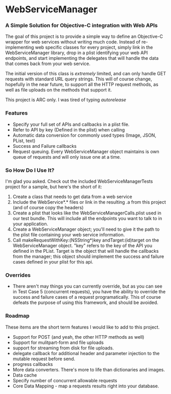 # WebServiceManager

### A Simple Solution for Objective-C integration with Web APIs

The goal of this project is to provide a simple way to define an Objective-C wrapper for web services without writing much code. Instead of re-implementing web specific classes for every project, simply link in the WebServiceManager library, drop in a plist identifying your web API endpoints, and start implementing the delegates that will handle the data that comes back from your web service. 

The initial version of this class is _extremely_ limited, and can only handle GET requests with standard URL query strings. This will of course change, hopefully in the near future, to support all the HTTP request methods, as well as file uploads on the methods that support it. 

This project is ARC only. I was tired of typing *autorelease*

### Features
* Specify your full set of APIs and callbacks in a plist file. 
* Refer to API by key (Defined in the plist) when calling
* Automatic data conversion for commonly used types (Image, JSON, PList, text)
* Success and Failure callbacks
* Request queuing. Every WebServiceManager object maintains is own queue of requests and will only issue one at a time. 

### So How Do I Use It?
I'm glad you asked. Check out the included WebServiceManagerTests project for a sample, but here's the short of it:

1. Create a class that needs to get data from a web service
2. Include the WebService*.* files or link in the resulting .a from this project (and of course copy the headers)
3. Create a plist that looks like the WebServiceManagerCalls.plist used in our test bundle. This will include all the endpoints you want to talk to in your application.
4. Create a WebServiceManager object; you'll need to give it the path to the plist file containing your web service information.
5. Call makeRequestWithKey:(NSString*)key andTarget:(id)target on the WebServiceManager object. "key" refers to the key of the API you defined in the PList. Target is the object that will handle the callbacks from the manager; this object should implement the success and failure cases defined in your plist for this api. 

### Overrides
* There aren't may things you can currently override, but as you can see in Test Case 5 (concurrent requests), you have the ability to override the success and failure cases of a request programatically. This of course defeats the purpose of using this framework, and should be avoided. 

### Roadmap
These items are the short term features I would like to add to this project. 

* Support for POST (and yeah, the other HTTP methods as well)
* Support for mulitpart-form and file uploads
* support for streaming from disk for file uploads. 
* delegate callback for additional header and parameter injection to the mutable request before send.
* progress callbacks 
* More data converters. There's more to life than dictionaries and images.
* Data cache
* Specify number of concurrent allowable requests
* Core Data Mapping - map a requests results right into your database. 

